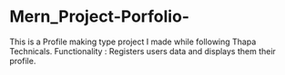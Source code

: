 # Mern_Project-Porfolio-
This is a Profile making type project I made while following Thapa Technicals.
Functionality : Registers users data and displays them their profile.
